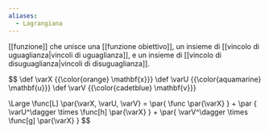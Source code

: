 ```yaml
---
aliases:
  - Lagrangiana
---
```

[[funzione]] che unisce una [[funzione obiettivo]], un insieme di [[vincolo di uguaglianza|vincoli di uguaglianza]], e un insieme di [[vincolo di disuguaglianza|vincoli di disuguaglianza]].

$$
\def \varX {{\color{orange} \mathbf{x}}}
\def \varU {{\color{aquamarine} \mathbf{u}}}
\def \varV {{\color{cadetblue} \mathbf{v}}}

\Large
\func[L] \par{\varX, \varU, \varV} = 
\par{
	\func \par{\varX}
}
+
\par {
	\varU^\dagger \times \func[h] \par{\varX} 
}
+ 
\par{
	\varV^\dagger \times \func[g] \par{\varX}
}
$$
